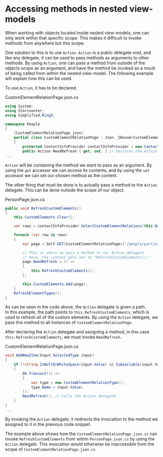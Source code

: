 # Accessing methods in nested view-models

When working with objects located inside nested view-models, one can only work within that specific scope. This makes it difficult to invoke methods from anywhere but this scope.

One solution to this is to use `Action`. `Action` is a public delegate void, and like any delegate, it can be used to pass methods as arguments to other methods. By using `Action`, one can pass a method from outside of the objects scope as an argument, and have the method be invoked as a result of being called from within the nested view-model. The following example will explain how this can be used.

To use `Action`, it has to be declared.

CustomElementRelationPage.json.cs

```csharp
using System;
using Starcounter;
using Simplified.Ring3;

namespace People
{
    [CustomElementRelationPage_json]
    partial class CustomElementRelationPage : Json, IBound<CustomElementRelation>
    {
        protected ContactInfoProvider contactInfoProvider = new ContactInfoProvider();
        public Action NeedRefresh { get; set; } // Declares the Action delegate
...
```

`Action` will be containing the method we want to pass as an argument. By using the `get` accessor we can access its contents, and by using the `set` accessor we can set our chosen method as the content.

The other thing that must be done is to actually pass a method to the `Action` delegate. This can be done outside the scope of our object.

PersonPage.json.cs

```csharp
public void RefreshCustomElements()
{
    this.CustomElements.Clear();

    var rows = contactInfoProvider.SelectCustomElementRelations(this.Data);

    foreach (var row in rows)
    {
        var page = Self.GET<CustomElementRelationPage>("/people/partials/custom-element-relations/" + row.Key);

        // This is where we pass a method to our Action delegate
        // Here, the content gets set to "RefreshCustomElements();"
        page.NeedRefresh = () =>
        {
            this.RefreshCustomElements();
        };

        this.CustomElements.Add(page);
    }
    RefreshElementTypes();
}
```

As can be seen in the code above, the `Action` delegate is given a path.  
In this example, the path points to `this.RefreshCustomElements`, which is used to refresh all of the custom elements. By using the `Action` delegate, we pass this method to all instances of `CustomElementRelationPage`.

After declaring the `Action` delegate and assigning a method, in this case `this.RefreshCustomElements`, we must invoke `NeedRefresh`.

CustomElementRelationPage.json.cs

```csharp
void AddNewItem(Input.SelectedType input)
{
    if (!string.IsNullOrWhiteSpace(input.Value) && IsAvailable(input.Value))
    {
        Db.Transact(() =>
        {
            var type = new CustomElementRelationType();
            type.Name = input.Value;
        });
        NeedRefresh(); // Calls the Action delegate
    }
}
...
```

By invoking the `Action` delegate, it redirects the invocation to the method we assigned to it in the previous code snippet.

The example above shows how the `CustomElementRelationPage.json.cs` can invoke `RefreshCustomElements` from within `PersonPage.json.cs` by using the `Action` delegate. This invocation would otherwise be inaccessible from the scope of `CustomElementRelationPage.json.cs`

